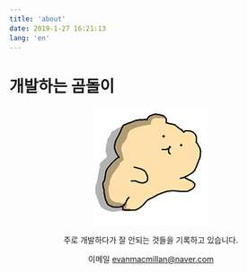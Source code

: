 ```yaml
---
title: 'about'
date: 2019-1-27 16:21:13
lang: 'en'
---
```


# 개발하는 곰돌이

<div align="center">

![ooh.....png](./images\ooh.....png)

주로 개발하다가 잘 안되는 것들을 기록하고 있습니다.

이메일  evanmacmillan@naver.com

</div>
